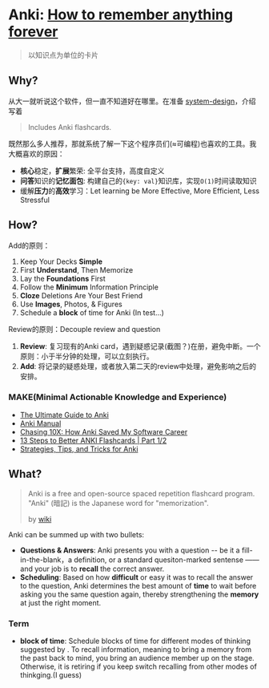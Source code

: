 # Anki:	 [How to remember anything forever](https://ncase.me/remember/)

> 以知识点为单位的卡片

## Why?

从大一就听说这个软件，但一直不知道好在哪里。在准备 [system-design](https://github.com/donnemartin/system-design-primer)，介绍写着 

> Includes Anki flashcards.

既然那么多人推荐，那就系统了解一下这个程序员们(≈可编程)也喜欢的工具。我大概喜欢的原因：

* **核心**稳定，**扩展**繁荣: 全平台支持，高度自定义
* **问答**知识的**记忆面包**: 构建自己的`{key: val}`知识库，实现`O(1)`时间读取知识
* 缓解**压力**的**高效**学习：Let learning be More Effective, More Efficient, Less Stressful


## How?

Add的原则：

1. Keep Your Decks **Simple**
1. First **Understand**, Then Memorize
1. Lay the **Foundations** First
1. Follow the **Minimum** Information Principle
1. **Cloze** Deletions Are Your Best Friend
1. Use **Images**, Photos, & Figures
2. Schedule a **block** of time for Anki (In test...)

Review的原则：Decouple review and question

1. **Review**: 复习现有的Anki card，遇到疑惑记录(截图？)在册，避免中断。一个原则：小于半分钟的处理，可以立刻执行。
3. **Add**: 将记录的疑惑处理，或者放入第二天的review中处理，避免影响之后的安排。


### MAKE(Minimal Actionable Knowledge and Experience)

* [The Ultimate Guide to Anki](https://aliabdaal.com/learn-anything-with-flashcards-the-ultimate-guide-to-anki/)
* [Anki Manual](https://docs.ankiweb.net/#/)
* [Chasing 10X: How Anki Saved My Software Career](https://senrigan.io/blog/chasing-10x-leveraging-a-poor-memory-in-software-engineering/)
* [13 Steps to Better ANKI Flashcards | Part 1/2](https://www.youtube.com/watch?v=AbvaITy3oeQ)
* [Strategies, Tips, and Tricks for Anki](https://senrigan.io/blog/everything-i-know-strategies-tips-and-tricks-for-spaced-repetition-anki/)



## What?

> Anki is a free and open-source spaced repetition flashcard program. "Anki" (暗記) is the Japanese word for "memorization".
> 
> by [wiki](https://www.wikiwand.com/en/Anki_(software))


Anki can be summed up with two bullets:

- **Questions & Answers**: Anki presents you with a question -- be it a fill-in-the-blank，a definition, or a standard quesiton-marked sentense —— and your job is to **recall** the correct answer.
- **Scheduling**: Based on how **difficult** or easy it was to recall the answer to the question, Anki determines the best amount of **time** to wait before asking you the same question again, thereby strengthening the **memory** at just the right moment. 

### Term 

* **block of time**: Schedule blocks of time for different modes of thinking suggested by <Your brain at work>. To recall information, meaning to bring a memory from the past back to mind, you bring an audience member up on the stage. Otherwise, it is retiring if you keep switch recalling from other modes of thinkging.(I guess)

